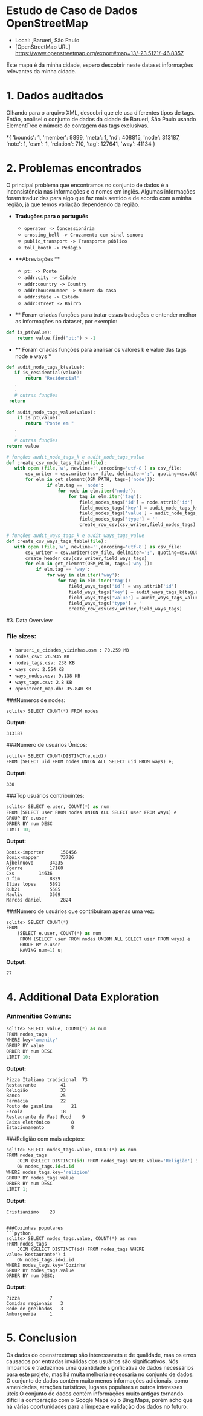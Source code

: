 # Estudo de Caso de Dados OpenStreetMap

* Local: ,Barueri, São Paulo
* [OpenStreetMap URL] https://www.openstreetmap.org/export#map=13/-23.5121/-46.8357
 
Este mapa é da minha cidade, espero descobrir neste dataset informaçôes relevantes da minha cidade.

# 1. Dados auditados
Olhando para o arquivo XML, descobri que ele usa diferentes tipos de tags. Então, analisei o conjunto de dados da cidade de Barueri, São Paulo usando ElementTree e número de contagem das tags exclusivas.

 *{
 'bounds': 1,
 'member': 9899,
 'meta': 1,
 'nd': 408815,
 'node': 313187,
 'note': 1,
 'osm': 1,
 'relation': 710,
 'tag': 127641,
 'way': 41134 
 }
 
 # 2. Problemas encontrados
 O principal problema que encontramos no conjunto de dados é a inconsistência nas informações e o nomes em inglês.
 Algumas informações foram traduzidas para algo que faz mais sentido e de acordo com a minha região, já que temos variação dependendo da  região.
 
 * **Traduções para o português** 
    * `operator -> Concessionária`
    * `crossing_bell -> Cruzamento com sinal sonoro`
    * `public_transport -> Transporte público`
    * `toll_booth -> Pedágio`

* **Abreviações **
    * `pt: -> Ponte`
    * `addr:city -> Cidade`
    * `addr:country -> Country`
    * `addr:housenumber -> NUmero da casa`
    * `addr:state -> Estado`
    * `addr:street -> Bairro`

* ** Foram criadas funções para tratar essas traduções e entender melhor as informações no dataset, por exemplo:

```python 
def is_pt(value):
    return value.find("pt:") > -1
```
* ** Foram criadas funções para analisar os valores k e value das tags node e ways *  
   
 ```python
 def audit_node_tags_k(value):
    if is_residential(value):
        return "Residencial"
	.
	.
	# outras funções
  return
  
 def audit_node_tags_value(value):
     if is_pt(value):
        return "Ponte em "
	.
	.
	# outras funções
 return value
 
 # funções audit_node_tags_k e audit_node_tags_value
 def create_csv_node_tags_table(file):
    with open (file,'w', newline='',encoding='utf-8') as csv_file:
        csv_writer = csv.writer(csv_file, delimiter=';', quoting=csv.QUOTE_MINIMAL)
        for elm in get_element(OSM_PATH, tags=('node')):
                if elm.tag == 'node':
                    for node in elm.iter('node'):
                        for tag in elm.iter('tag'):
                            field_nodes_tags['id'] = node.attrib['id']
                            field_nodes_tags['key'] = audit_node_tags_k(tag.attrib['k'])
                            field_nodes_tags['value'] = audit_node_tags_value(tag.attrib['v'])
                            field_nodes_tags['type'] = ''
                            create_row_csv(csv_writer,field_nodes_tags)

# funções audit_ways_tags_k e audit_ways_tags_value
def create_csv_ways_tags_table(file):
    with open (file,'w', newline='',encoding='utf-8') as csv_file:
        csv_writer = csv.writer(csv_file, delimiter=';', quoting=csv.QUOTE_MINIMAL)
        create_header_csv(csv_writer,field_ways_tags)
        for elm in get_element(OSM_PATH, tags=('way')):
            if elm.tag == 'way':
                for way in elm.iter('way'):
                    for tag in elm.iter('tag'):
                        field_ways_tags['id'] = way.attrib['id']
                        field_ways_tags['key'] = audit_ways_tags_k(tag.attrib['k'])
                        field_ways_tags['value'] = audit_ways_tags_value(tag.attrib['v'])
                        field_ways_tags['type'] = ''
                        create_row_csv(csv_writer,field_ways_tags)

```
#3. Data Overview
### File sizes:

  * `barueri_e_cidades_vizinhas.osm : 70.259 MB`
  * `nodes_csv: 26.935 KB`
* `nodes_tags.csv: 238 KB`
* `ways_csv: 2.554 KB`
* `ways_nodes.csv: 9.138 KB`
* `ways_tags.csv: 2.8 KB`
* `openstreet_map.db: 35.840 KB`


###Números de nodes:
``` python
sqlite> SELECT COUNT(*) FROM nodes
```
**Output:**
```
313187
```



###Número de usuários Únicos:
```python
sqlite> SELECT COUNT(DISTINCT(e.uid))          
FROM (SELECT uid FROM nodes UNION ALL SELECT uid FROM ways) e;
```
**Output:**
```
338
```

###Top usuários contribuintes:
```python
sqlite> SELECT e.user, COUNT(*) as num
FROM (SELECT user FROM nodes UNION ALL SELECT user FROM ways) e
GROUP BY e.user
ORDER BY num DESC
LIMIT 10;
```
**Output:**

```
Bonix-importer		150456
Bonix-mapper		73726
Ajbelnuovo		34235
Ygorre			17160
Cxs			14636
O fim			8829
Elias lopes		5891
Rub21			5585
Naoliv			3569
Marcos daniel		2824
```

###Número de usuários que contribuiram apenas uma vez:
```python
sqlite> SELECT COUNT(*) 
FROM
    (SELECT e.user, COUNT(*) as num
     FROM (SELECT user FROM nodes UNION ALL SELECT user FROM ways) e
     GROUP BY e.user
     HAVING num=1) u;
```
**Output:**
```
77
```

# 4. Additional Data Exploration

### Ammenities Comuns:
```python
sqlite> SELECT value, COUNT(*) as num
FROM nodes_tags
WHERE key='amenity'
GROUP BY value
ORDER BY num DESC
LIMIT 10;

```
**Output:**
```
Pizza Italiana tradicional	73
Restaurante			41
Religião			33
Banco				25
Farmácia			22
Posto de gasolina		21
Escola				18
Restaurante de Fast Food	9
Caixa eletrônico		8
Estacionamento			8
```


###Religião com mais adeptos:
```python
sqlite> SELECT nodes_tags.value, COUNT(*) as num
FROM nodes_tags 
    JOIN (SELECT DISTINCT(id) FROM nodes_tags WHERE value='Religião') i
    ON nodes_tags.id=i.id
WHERE nodes_tags.key='religion'
GROUP BY nodes_tags.value
ORDER BY num DESC
LIMIT 1;
```
**Output:**
```
Cristianismo	28


###Cozinhas populares
```python
sqlite> SELECT nodes_tags.value, COUNT(*) as num
FROM nodes_tags 
    JOIN (SELECT DISTINCT(id) FROM nodes_tags WHERE value='Restaurante') i
    ON nodes_tags.id=i.id
WHERE nodes_tags.key='Cozinha'
GROUP BY nodes_tags.value
ORDER BY num DESC;
```
**Output:**
```
Pizza			7
Comidas regionais	3
Rede de grelhados	3
Amburgueria		1
```

# 5. Conclusion
Os dados do openstreetmap são interessanets e de qualidade, mas os erros causados por entradas inválidas dos usuários são significativos. Nós limpamos e traduzimos uma quantidade significativa de dados necessários para este projeto, mas há muita melhoria necessária no conjunto de dados. O conjunto de dados contém muito menos informações adicionais, como amenidades, atrações turísticas, lugares populares e outros interesses úteis.O conjunto de dados contém informações muito antigas tornando difícil a comparação com o Google Maps ou o Bing Maps, porém acho que há várias oportunidades para a limpeza e validação dos dados no futuro.
 
